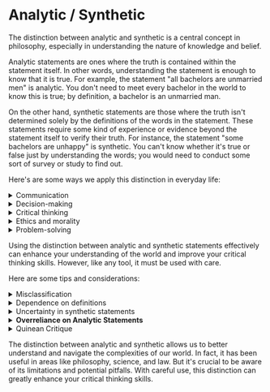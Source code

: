 # Analytic / Synthetic

The distinction between analytic and synthetic is a central concept in philosophy, especially in understanding the nature of knowledge and belief.

Analytic statements are ones where the truth is contained within the statement itself. In other words, understanding the statement is enough to know that it is true. For example, the statement "all bachelors are unmarried men" is analytic. You don't need to meet every bachelor in the world to know this is true; by definition, a bachelor is an unmarried man.

On the other hand, synthetic statements are those where the truth isn't determined solely by the definitions of the words in the statement. These statements require some kind of experience or evidence beyond the statement itself to verify their truth. For instance, the statement "some bachelors are unhappy" is synthetic. You can't know whether it's true or false just by understanding the words; you would need to conduct some sort of survey or study to find out.

Here's are some ways we apply this distinction in everyday life:

<details>

<summary>Communication</summary>

When we communicate, we often use both analytic and synthetic statements without even realizing it. For example, if someone says, "I'm a vegan, so I don't eat meat," that's an analytic statement; the definition of being a vegan includes not eating meat.&#x20;

On the other hand, if someone says, "I'm a vegan, and I feel healthier," that's a synthetic statement; the health benefits of veganism aren't included in the definition of being a vegan.

</details>

<details>

<summary>Decision-making</summary>

When making decisions, we often need to consider both types of statements. For instance, if you're deciding whether to buy a house, an analytic statement might be, "This house has three bedrooms." That's a factual statement based on the definition of a bedroom. But a synthetic statement like, "This house will be a good investment" requires additional information, like understanding the real estate market, to verify.

</details>

<details>

<summary>Critical thinking</summary>

Understanding the distinction between analytic and synthetic can help us evaluate arguments and identify fallacies. For example, if someone argues, "Smoking is unhealthy because it's bad for you," that's circular reasoning—an analytic statement that doesn't provide new information.&#x20;

A more compelling argument might be, "Smoking is unhealthy because studies show it increases the risk of lung cancer"—a synthetic statement backed by evidence.

</details>

<details>

<summary>Ethics and morality</summary>

When having discussions on what's right or wrong, distinguishing between analytic and synthetic statements can be crucial. For instance, "Killing is wrong" is often treated as an analytic statement in many moral systems. However, challenging statements like "Capital punishment is justified in some cases" would be synthetic, needing further argumentation and evidence to be convincing.

</details>

<details>

<summary>Problem-solving</summary>

In problem-solving, we need to understand the nature of the problem (often through analytic statements) and then devise solutions (usually requiring synthetic statements). For instance, understanding "A car engine needs fuel to run" (analytic) is different from figuring out "This car isn't running because it's out of fuel" (synthetic).

</details>

Using the distinction between analytic and synthetic statements effectively can enhance your understanding of the world and improve your critical thinking skills. However, like any tool, it must be used with care.&#x20;

Here are some tips and considerations:

<details>

<summary>Misclassification</summary>

Be careful not to misclassify statements. A common mistake is treating a synthetic statement as if it's analytic, or vice versa. This can lead to faulty reasoning.&#x20;

For example, consider the statement "All birds can fly." It might seem analytic because we often associate birds with flying. However, it's actually synthetic because there are birds, like penguins and ostriches, that can't fly.&#x20;

Misclassifying the statement could lead to incorrect assumptions or decisions.

</details>

<details>

<summary>Dependence on definitions</summary>

The truth of analytic statements hinges on the definitions of the words used. This means that disagreements about definitions can lead to disagreements about the truth of analytic statements. For instance, debates about moral and legal issues often involve disputes about how key terms are defined.

</details>

<details>

<summary>Uncertainty in synthetic statements</summary>

Synthetic statements often involve a degree of uncertainty because they rely on evidence or experience that may be incomplete or subject to change. For instance, scientific theories are typically based on synthetic statements, and they're often revised as new evidence becomes available.

</details>

<details>

<summary><strong>Overreliance on Analytic Statements</strong></summary>

While analytic statements are useful for establishing facts based on definitions, overreliance on them can lead to a lack of nuance or depth in understanding. Life's complexities often require synthetic reasoning, which involves evidence, context, and experience.

</details>

<details>

<summary>Quinean Critique</summary>

Philosopher Willard Van Orman Quine challenged the distinction between analytic and synthetic, arguing that it's not as clear or useful as many philosophers believe. According to Quine, our knowledge is a web of interconnected beliefs, and it's not always possible (or meaningful) to separate them neatly into analytic and synthetic categories. This critique is a reminder to use the distinction as a tool, not an absolute rule.

</details>

The distinction between analytic and synthetic allows us to better understand and navigate the complexities of our world. In fact, it has been useful in areas like philosophy, science, and law. But it's crucial to be aware of its limitations and potential pitfalls. With careful use, this distinction can greatly enhance your critical thinking skills.

